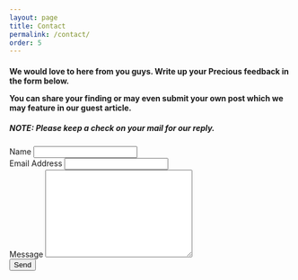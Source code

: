 ```yaml
---
layout: page
title: Contact
permalink: /contact/
order: 5
---
```


<h4>We would love to here from you guys. Write up your Precious feedback in the form below.

You can share your finding or may even submit your own post which we may feature in our guest article.</h4>

<h5>NOTE: Please keep a check on your mail for our reply.</h5>

<form action="http://formspree.io/allinonedibakar@gmail.com" method="POST">
    <label for="name">Name</label>
    <input type="text" id="name" name="name" class="full-width"><br>
    <label for="email">Email Address</label>
    <input type="email" id="email" name="_replyto" class="full-width"><br>
    <label for="message">Message</label>
    <textarea name="message" id="message" cols="30" rows="10" class="full-width"></textarea><br>
    <input type="submit" value="Send" class="button">
</form>